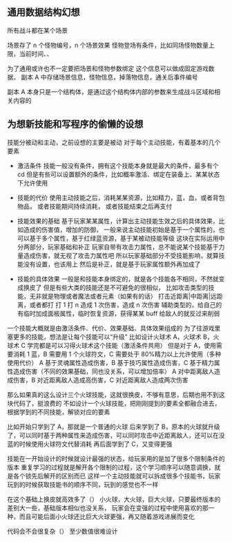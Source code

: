 ## 通用数据结构幻想

所有战斗都在某个场景

场景存了 n 个怪物编号，n 个场景效果
怪物登场有条件，比如同场怪物数量上限，当前时间、、

为了通用或许也不一定要把场景和怪物参数绑定
这个信息可以做成固定游戏数据，
副本 A 中存储场景信息，怪物信息，掉落物信息，通关后事件编号

副本 A 本身只是一个结构体，是通过这个结构体内部的参数来生成战斗区域和相关内容的

## 为想新技能和写程序的偷懒的设想

技能分被动和主动，之前设想的主要是被动
对于每个主动技能，有着基本的几个要素

-   激活条件
    技能一般没有条件，拥有这个技能本身就是最大的条件，最多有个 cd
    但是有些可以设置额外的条件，比如概率激活、绑定在装备上、某某状态下允许使用

-   技能的代价
    使用主动技能之后，消耗某某资源，比如精力，蓝，血，或者背包物品，
    或者技能期间持续消耗，
    或者技能结束之后再支付

-   技能效果的基础
    基于玩家某某属性，计算出主动技能生效之后的具体效果，比如造成的伤害值，增加的防御，
    一般来说主动技能初始是基于一个属性的，也可以基于多个属性，基于红绿蓝资源，基于某被动技能等级
    这块在实际运用中分两部分，玩家基础和补正
    玩家自带有攻击力属性，总不能说某个技能基于力量造成伤害，就无视了攻击力属性吧
    所以玩家基础部分不受技能影响，就算技能没有设置，也该用上
    然后是补正，就是基于玩家属性额外再加成了

-   技能的具体效果
    一般是和技能本身绑定的，就是各个技能各不相同，不然就变成换皮了
    但是有些大类的技能还是不可避免的很相似，
    比如攻击类型的技能，无非就是物理或者魔法或者元素（如果有的话）
    打击近距离|中距离|远距离，或者都打
    打 1 打 n
    造成 1 次伤害，造成 n 次伤害
    辅助类型的，给自己的有临时加成面板属性，临时恢复资源，获得某某 buff
    给敌人的就反过来削弱

一个技能大概就是由激活条件、代价、效果基础、具体效果组成的
为了往游戏里塞更多的技能，想法是让每个技能可以“升级”
比如设计火球术 A，火球术 B，火球术 C
学完都是可以习得火球术这个技能（激活条件共用）
但是对于 A，使用需要消耗 1 蓝，B 需要用 1 个火球符文，C 需要处于 80%精力以上允许使用（多种使用代价）
A 基于灵魂属性造成伤害，B 基于技巧属性造成伤害，C 基于精力属性造成伤害（不同的效果基础，同也没关系，可以增加倍率）
A 对中距离敌人造成伤害，B 对近距离敌人造成高伤害，C 对近距离敌人造成两次伤害

那么如果真的这么设计三个火球技能，这就很换皮，不够有意思，后期也用不到这块代码了，挺浪费的
不如设计一个火球技能，把刚刚提到的要素全都融合进去，根据学到的不同技能，解锁对应的要素

比如开始只学到了 A，那就是一个普通的火球
后来学到了 B，原本的火球就升级了，可以同时基于两种属性来造成伤害，可以同时攻击中近距离敌人，还可以在没蓝的时候使用火球符文代替消耗
再后面学到了 C，又变得更强

技能在一开始设计的时候就设计最强的状态，给玩家用的是加了很多个限制条件的版本
重复学习的过程就是解开各个限制的过程，这个学习顺序可以随意调换，就是各个锁先后解开的区别而已
这样一个主动技能就可以拆成很多个技能书，玩家玩到的时候获取技能书的顺序不同，玩到的感觉也不一样

在这个基础上换皮就高效多了（）
小火球，大火球，巨大火球，只要最终版本的差别大一些，基础版本相似也没关系，
玩家会在变强的过程中使用喜欢的那一种，而且可能后面小火球还比巨大火球更强，再又随着游戏进展而变化

代码会不会很复杂（）
至少数值很难设计
